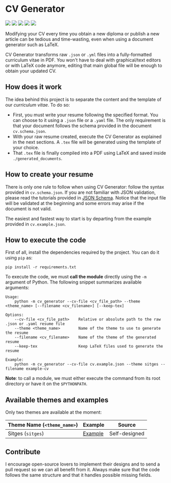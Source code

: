 # CV Generator
![](https://img.shields.io/github/v/release/davidalvarezdlt/cv_generator)
![](https://img.shields.io/badge/python-%3E3.7-blue)
![](https://img.shields.io/github/workflow/status/davidalvarezdlt/cv_generator/unit-testing)
[![](https://www.codefactor.io/repository/github/davidalvarezdlt/cv_generator/badge)](https://www.codefactor.io/repository/github/davidalvarezdlt/cv_generator)
![](https://img.shields.io/github/license/davidalvarezdlt/cv_generator)

Modifying your CV every time you obtain a new diploma or publish a new article
can be tedious and time-wasting, even when using a document generator such as
LaTeX.

CV Generator transforms raw `.json` or `.yml` files into a fully-formatted
curriculum vitae in PDF. You won't have to deal with graphical/text editors or
with LaTeX code anymore, editing that main global file will be enough to obtain
your updated CV.

## How does it work
The idea behind this project is to separate the content and the template of our
_curriculum vitae_. To do so:

+ First, you must write your resume following the specified format. You can
choose to it using a `.json` file or a `.yaml` file. The only requirement is
that your document follows the schema provided in the document
`cv.schema.json`.
+ With your raw resume created, execute the CV Generator as explained in the
next sections. A `.tex` file will be generated using the template of your
choice.
+ That `.tex` file is finally compiled into a PDF using LaTeX and saved inside
`./generated_documents`.

## How to create your resume
There is only one rule to follow when using CV Generator: follow the syntax
provided in `cv.schema.json`. If you are not familiar with JSON validation,
please read the tutorials provided in [JSON Schema](https://json-schema.org/).
Notice that the input file will be validated at the beginning and some errors
may arise if the document is not valid.

The easiest and fastest way to start is by departing from the example provided
in `cv.example.json`.

## How to execute the code
First of all, install the dependencies required by the project. You can do it
using `pip` as:

```
pip install -r requirements.txt
```

To execute the code, we must **call the module** directly using the `-m`
argument of Python. The following snippet summarizes available arguments:

```
Usage:
    python -m cv_generator --cv-file <cv_file_path> --theme <theme_name> [--filename <cv_filename>] [--keep-tex]

Options:
    --cv-file <cv_file_path>    Relative or absolute path to the raw .json or .yaml resume file
    --theme <theme_name>        Name of the theme to use to generate the resume
    --filename <cv_filename>    Name of the theme of the generated resume
    --keep-tex                  Keep LaTeX files used to generate the resume

Example:
    python -m cv_generator --cv-file cv.example.json --theme sitges --filename example-cv
```

**Note**: to call a module, we must either execute the command from its root
directory or have it on the `$PYTHONPATH`.

## Available themes and examples
Only two themes are available at the moment:

|Theme Name (`<theme_name>`)|Example|Source|
|-|-|-|
|Sitges (`sitges`)|[Example](/examples/sitges-example.pdf)|Self-designed|

## Contribute
I encourage open-source lovers to implement their designs and to send a pull
request so we can all benefit from it. Always make sure that the code follows
the same structure and that it handles possible missing fields.
